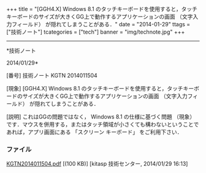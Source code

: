 ﻿+++
title = "[GGH4.X] Windows 8.1 のタッチキーボードを使用すると，タッチキーボードのサイズが大きくGG上で動作するアプリケーションの画面 （文字入力フィールド） が隠れてしまうことがある．"
date = "2014-01-29"
ttags = ["技術ノート"]
tcategories = ["tech"]
banner = "img/technote.jpg"
+++

-----------------------------------------------------------------------------------------------------------------------------

*技術ノート

2014/01/29*


[番号]
技術ノート KGTN 2014011504

[現象]
[GGH4.X] Windows 8.1
のタッチキーボードを使用すると，タッチキーボードのサイズが大きくGG上で動作するアプリケーションの画面
（文字入力フィールド） が隠れてしまうことがある．

[説明]
これはGGの問題ではなく， Windows 8.1 の仕様に基づく問題 （現象）
です．マウスを併用する，またはタッチ領域が小さくても構わないということであれば，アプリ画面にある
「スクリーン キーボード」 をご利用下さい．


### ファイル

 
 


[KGTN2014011504.pdf](http://techreport.kitasp.net/attachments/download/1485/KGTN2014011504.pdf)
 [(100 KB)] [kitasp 技術センター, 2014/01/29
16:13]


 


 

